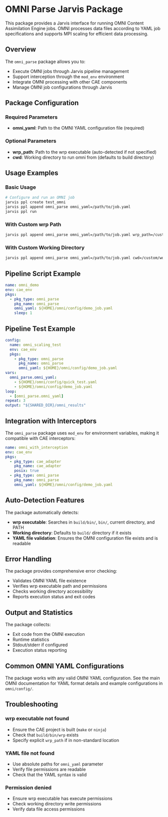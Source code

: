 # OMNI Parse Jarvis Package

This package provides a Jarvis interface for running OMNI Content Assimilation Engine jobs. OMNI processes data files according to YAML job specifications and supports MPI scaling for efficient data processing.

## Overview

The `omni_parse` package allows you to:
- Execute OMNI jobs through Jarvis pipeline management
- Support interception through the `mod_env` environment
- Integrate OMNI processing with other CAE components
- Manage OMNI job configurations through Jarvis

## Package Configuration

### Required Parameters

- **omni_yaml**: Path to the OMNI YAML configuration file (required)

### Optional Parameters

- **wrp_path**: Path to the wrp executable (auto-detected if not specified)
- **cwd**: Working directory to run omni from (defaults to build directory)

## Usage Examples

### Basic Usage

```bash
# Configure and run an OMNI job
jarvis ppl create test_omni
jarvis ppl append omni_parse omni_yaml=/path/to/job.yaml
jarvis ppl run
```

### With Custom wrp Path

```bash
jarvis ppl append omni_parse omni_yaml=/path/to/job.yaml wrp_path=/custom/path/to/wrp
```

### With Custom Working Directory

```bash
jarvis ppl append omni_parse omni_yaml=/path/to/job.yaml cwd=/custom/working/dir
```

## Pipeline Script Example

```yaml
name: omni_demo
env: cae_env
pkgs:
  - pkg_type: omni_parse
    pkg_name: omni_parse
    omni_yaml: ${HOME}/omni/config/demo_job.yaml
    sleep: 1
```

## Pipeline Test Example

```yaml
config:
  name: omni_scaling_test
  env: cae_env
  pkgs:
    - pkg_type: omni_parse
      pkg_name: omni_parse
      omni_yaml: ${HOME}/omni/config/demo_job.yaml
vars:
  omni_parse.omni_yaml: 
    - ${HOME}/omni/config/quick_test.yaml
    - ${HOME}/omni/config/demo_job.yaml
loop:
  - [omni_parse.omni_yaml]
repeat: 3
output: "${SHARED_DIR}/omni_results"
```

## Integration with Interceptors

The `omni_parse` package uses `mod_env` for environment variables, making it compatible with CAE interceptors:

```yaml
name: omni_with_interception
env: cae_env
pkgs:
  - pkg_type: cae_adapter
    pkg_name: cae_adapter
    posix: true
  - pkg_type: omni_parse
    pkg_name: omni_parse
    omni_yaml: ${HOME}/omni/config/demo_job.yaml
```

## Auto-Detection Features

The package automatically detects:
- **wrp executable**: Searches in `build/bin/`, `bin/`, current directory, and PATH
- **Working directory**: Defaults to `build/` directory if it exists
- **YAML file validation**: Ensures the OMNI configuration file exists and is readable

## Error Handling

The package provides comprehensive error checking:
- Validates OMNI YAML file existence
- Verifies wrp executable path and permissions
- Checks working directory accessibility
- Reports execution status and exit codes

## Output and Statistics

The package collects:
- Exit code from the OMNI execution
- Runtime statistics
- Stdout/stderr if configured
- Execution status reporting

## Common OMNI YAML Configurations

The package works with any valid OMNI YAML configuration. See the main OMNI documentation for YAML format details and example configurations in `omni/config/`.

## Troubleshooting

### wrp executable not found
- Ensure the CAE project is built (`make` or `ninja`)
- Check that `build/bin/wrp` exists
- Specify explicit `wrp_path` if in non-standard location

### YAML file not found
- Use absolute paths for `omni_yaml` parameter
- Verify file permissions are readable
- Check that the YAML syntax is valid

### Permission denied
- Ensure wrp executable has execute permissions
- Check working directory write permissions
- Verify data file access permissions 
